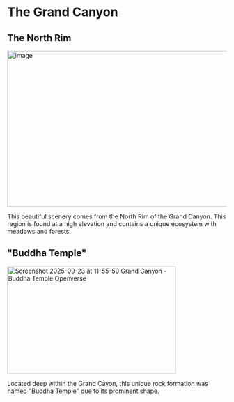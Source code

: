 <DOCTYPE html>
<html>
  <h1> The Grand Canyon </h1>
  <h2> The North Rim </h2>
  <img width="1024" height="357" alt="image" src="https://github.com/user-attachments/assets/e37682da-b38c-4846-abfb-4e0b76e3b357" />
  
  <p> This beautiful scenery comes from the North Rim of the Grand Canyon. This region is found at a high elevation and contains a unique ecosystem with meadows and forests. </p>
<h2> "Buddha Temple" </h2>
 <img width="387" height="246" alt="Screenshot 2025-09-23 at 11-55-50 Grand Canyon - Buddha Temple Openverse" src="https://github.com/user-attachments/assets/db3ea44f-26ae-4e31-9364-39ae90ca75b4" />
   
  <p> Located deep within the Grand Cayon, this unique rock formation was named "Buddha Temple" due to its prominent shape. </p>


























</html>
